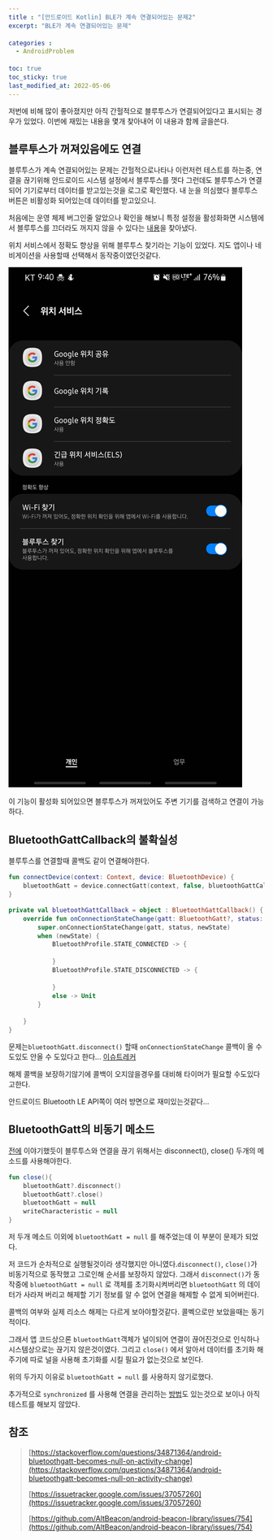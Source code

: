 ```yaml
---
title : "[안드로이드 Kotlin] BLE가 계속 연결되어있는 문제2"
excerpt: "BLE가 계속 연결되어있는 문제"

categories :
  - AndroidProblem

toc: true
toc_sticky: true
last_modified_at: 2022-05-06
---
```


저번에 비해 많이 좋아졌지만 아직 간헐적으로 블루투스가 연결되어있다고 표시되는 경우가 있었다. 이번에 재밌는 내용을 몇개 찾아내어 이 내용과 함께 글을쓴다.

## 블루투스가 꺼져있음에도 연결

블루투스가 계속 연결되어있는 문제는 간헐적으로나타나 이런저런 테스트를 하는중, 연결을 끊기위해 안드로이드 시스템 설정에서 블루투스를 껏다 그런데도 블루투스가 연결되어 기기로부터 데이터를 받고있는것을 로그로 확인했다. 내 눈을 의심했다 블루투스 버튼은 비활성화 되어있는데 데이터를 받고있으니.

처음에는 운영 체제 버그인줄 알았으나 확인을 해보니 특정 설정을 활성화화면 시스템에서 블루투스를 끄더라도 꺼지지 않을 수 있다는 [내용](https://github.com/AltBeacon/android-beacon-library/issues/754)을 찾아냈다.

위치 서비스에서 정확도 향상을 위해 블루투스 찾기라는 기능이 있었다. 지도 앱이나 네비게이션을 사용할때 선택해서 동작중이였던것같다.

![ble_problem2_image1.jpeg](/assets/images/ble_problem2_image1.jpeg?raw=true)

이 기능이 활성화 되어있으면 블루투스가 꺼져있어도 주변 기기를 검색하고 연결이 가능하다.

## BluetoothGattCallback의 불확실성

블루투스를 연결할때 콜백도 같이 연결해야한다.

```kotlin
fun connectDevice(context: Context, device: BluetoothDevice) {
    bluetoothGatt = device.connectGatt(context, false, bluetoothGattCallback, BluetoothDevice.TRANSPORT_LE)
}
```

```kotlin
private val bluetoothGattCallback = object : BluetoothGattCallback() {
    override fun onConnectionStateChange(gatt: BluetoothGatt?, status: Int, newState: Int) {
        super.onConnectionStateChange(gatt, status, newState)
        when (newState) {
            BluetoothProfile.STATE_CONNECTED -> {

            }
            BluetoothProfile.STATE_DISCONNECTED -> {

            }
            else -> Unit
        }

    }
}
```

문제는`bluetoothGatt.disconnect()` 할때 `onConnectionStateChange` 콜백이 올 수도있도 안올 수 도있다고 한다... [이슈트레커](https://issuetracker.google.com/issues/37057260)

해제 콜백을 보장하기않기에 콜백이 오지않을경우를 대비해 타이머가 필요할 수도있다고한다.

안드로이드 Bluetooth LE API쪽이 여러 방면으로 재미있는것같다...

## BluetoothGatt의 비동기 메소드

[전에](https://cellodove.github.io/androidproblem/android-ble-re-connect-error/) 이야기했듯이 블루투스와 연결을 끊기 위해서는 disconnect(), close() 두개의 메소드를 사용해야한다.

```kotlin
fun close(){
    bluetoothGatt?.disconnect()
    bluetoothGatt?.close()
    bluetoothGatt = null
    writeCharacteristic = null
}
```

저 두개 메소드 이외에 `bluetoothGatt = null` 를 해주었는데 이 부분이 문제가 되었다.

저 코드가 순차적으로 실행될것이라 생각했지만 아니였다.`disconnect()`, `close()`가 비동기적으로 동작했고 그로인해 순서를 보장하지 않았다. 그래서 `disconnect()`가 동작중에 `bluetoothGatt = null` 로 객체를 초기화시켜버리면 `bluetoothGatt` 의 데이터가 사라져 버리고 해제할 기기 정보를 알 수 없어 연결을 해제할 수 없게 되어버린다.

콜백의 여부와 실제 리소스 해제는 다르게 보아야할것같다. 콜벡으로만 보았을때는 동기적이다.

그래서 앱 코드상으론 `bluetoothGatt`객체가 널이되어 연결이 끊어진것으로 인식하나 시스템상으로는 끊기지 않은것이였다. 그리고 `close()` 에서 알아서 데이터를 초기화 해주기에 따로 널을 사용해 초기화를 시킬 필요가 없는것으로 보인다.

위의 두가지 이유로 `bluetoothGatt = null` 를 사용하지 않기로했다.

추가적으로 `synchronized` 를 사용해 연결을 관리하는 [방법](https://stackoverflow.com/questions/34871364/android-bluetoothgatt-becomes-null-on-activity-change)도 있는것으로 보이나 아직 테스트를 해보지 않았다.

## 참조

> [https://stackoverflow.com/questions/34871364/android-bluetoothgatt-becomes-null-on-activity-change](https://stackoverflow.com/questions/34871364/android-bluetoothgatt-becomes-null-on-activity-change)
>
> [https://issuetracker.google.com/issues/37057260](https://issuetracker.google.com/issues/37057260)
>
> [https://github.com/AltBeacon/android-beacon-library/issues/754](https://github.com/AltBeacon/android-beacon-library/issues/754)
>